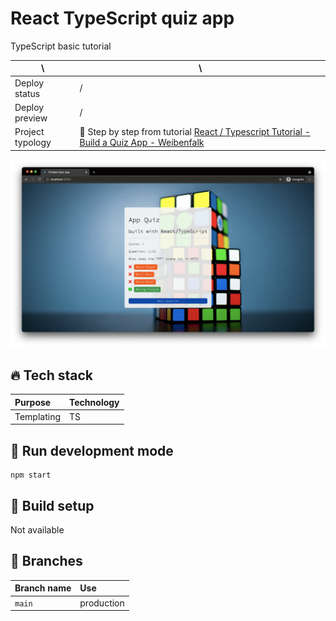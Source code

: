 # React TypeScript quiz app

TypeScript basic tutorial

| \                | \                                                                                                                                                                    |
| ---------------- | -------------------------------------------------------------------------------------------------------------------------------------------------------------------- |
| Deploy status    | /                                                                                                                                                                    |
| Deploy preview   | /                                                                                                                                                                    |
| Project typology | 📒 Step by step from tutorial [React / Typescript Tutorial - Build a Quiz App - Weibenfalk](https://www.youtube.com/watch?v=F2JCjVSZlG0&ab_channel=freeCodeCamp.org) |

![project preview](docs/project-preview.png)

## 🔥 Tech stack

| Purpose    | Technology |
| :--------- | :--------- |
| Templating | TS         |

## 🌊 Run development mode

```shell
npm start
```

## 🧳 Build setup

Not available

## 🌿 Branches

| Branch name | Use        |
| :---------- | :--------- |
| `main`      | production |
